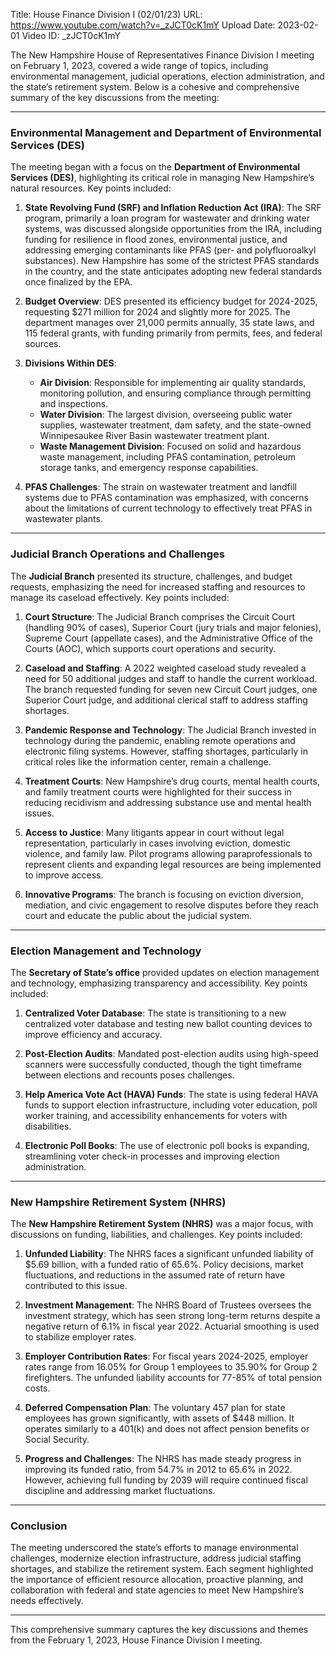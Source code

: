 Title: House Finance Division I (02/01/23)
URL: https://www.youtube.com/watch?v=_zJCT0cK1mY
Upload Date: 2023-02-01
Video ID: _zJCT0cK1mY

The New Hampshire House of Representatives Finance Division I meeting on February 1, 2023, covered a wide range of topics, including environmental management, judicial operations, election administration, and the state’s retirement system. Below is a cohesive and comprehensive summary of the key discussions from the meeting:

---

### **Environmental Management and Department of Environmental Services (DES)**
The meeting began with a focus on the **Department of Environmental Services (DES)**, highlighting its critical role in managing New Hampshire’s natural resources. Key points included:

1. **State Revolving Fund (SRF) and Inflation Reduction Act (IRA)**: The SRF program, primarily a loan program for wastewater and drinking water systems, was discussed alongside opportunities from the IRA, including funding for resilience in flood zones, environmental justice, and addressing emerging contaminants like PFAS (per- and polyfluoroalkyl substances). New Hampshire has some of the strictest PFAS standards in the country, and the state anticipates adopting new federal standards once finalized by the EPA.

2. **Budget Overview**: DES presented its efficiency budget for 2024-2025, requesting $271 million for 2024 and slightly more for 2025. The department manages over 21,000 permits annually, 35 state laws, and 115 federal grants, with funding primarily from permits, fees, and federal sources.

3. **Divisions Within DES**:
   - **Air Division**: Responsible for implementing air quality standards, monitoring pollution, and ensuring compliance through permitting and inspections.
   - **Water Division**: The largest division, overseeing public water supplies, wastewater treatment, dam safety, and the state-owned Winnipesaukee River Basin wastewater treatment plant.
   - **Waste Management Division**: Focused on solid and hazardous waste management, including PFAS contamination, petroleum storage tanks, and emergency response capabilities.

4. **PFAS Challenges**: The strain on wastewater treatment and landfill systems due to PFAS contamination was emphasized, with concerns about the limitations of current technology to effectively treat PFAS in wastewater plants.

---

### **Judicial Branch Operations and Challenges**
The **Judicial Branch** presented its structure, challenges, and budget requests, emphasizing the need for increased staffing and resources to manage its caseload effectively. Key points included:

1. **Court Structure**: The Judicial Branch comprises the Circuit Court (handling 90% of cases), Superior Court (jury trials and major felonies), Supreme Court (appellate cases), and the Administrative Office of the Courts (AOC), which supports court operations and security.

2. **Caseload and Staffing**: A 2022 weighted caseload study revealed a need for 50 additional judges and staff to handle the current workload. The branch requested funding for seven new Circuit Court judges, one Superior Court judge, and additional clerical staff to address staffing shortages.

3. **Pandemic Response and Technology**: The Judicial Branch invested in technology during the pandemic, enabling remote operations and electronic filing systems. However, staffing shortages, particularly in critical roles like the information center, remain a challenge.

4. **Treatment Courts**: New Hampshire’s drug courts, mental health courts, and family treatment courts were highlighted for their success in reducing recidivism and addressing substance use and mental health issues.

5. **Access to Justice**: Many litigants appear in court without legal representation, particularly in cases involving eviction, domestic violence, and family law. Pilot programs allowing paraprofessionals to represent clients and expanding legal resources are being implemented to improve access.

6. **Innovative Programs**: The branch is focusing on eviction diversion, mediation, and civic engagement to resolve disputes before they reach court and educate the public about the judicial system.

---

### **Election Management and Technology**
The **Secretary of State’s office** provided updates on election management and technology, emphasizing transparency and accessibility. Key points included:

1. **Centralized Voter Database**: The state is transitioning to a new centralized voter database and testing new ballot counting devices to improve efficiency and accuracy.

2. **Post-Election Audits**: Mandated post-election audits using high-speed scanners were successfully conducted, though the tight timeframe between elections and recounts poses challenges.

3. **Help America Vote Act (HAVA) Funds**: The state is using federal HAVA funds to support election infrastructure, including voter education, poll worker training, and accessibility enhancements for voters with disabilities.

4. **Electronic Poll Books**: The use of electronic poll books is expanding, streamlining voter check-in processes and improving election administration.

---

### **New Hampshire Retirement System (NHRS)**
The **New Hampshire Retirement System (NHRS)** was a major focus, with discussions on funding, liabilities, and challenges. Key points included:

1. **Unfunded Liability**: The NHRS faces a significant unfunded liability of $5.69 billion, with a funded ratio of 65.6%. Policy decisions, market fluctuations, and reductions in the assumed rate of return have contributed to this issue.

2. **Investment Management**: The NHRS Board of Trustees oversees the investment strategy, which has seen strong long-term returns despite a negative return of 6.1% in fiscal year 2022. Actuarial smoothing is used to stabilize employer rates.

3. **Employer Contribution Rates**: For fiscal years 2024-2025, employer rates range from 16.05% for Group 1 employees to 35.90% for Group 2 firefighters. The unfunded liability accounts for 77-85% of total pension costs.

4. **Deferred Compensation Plan**: The voluntary 457 plan for state employees has grown significantly, with assets of $448 million. It operates similarly to a 401(k) and does not affect pension benefits or Social Security.

5. **Progress and Challenges**: The NHRS has made steady progress in improving its funded ratio, from 54.7% in 2012 to 65.6% in 2022. However, achieving full funding by 2039 will require continued fiscal discipline and addressing market fluctuations.

---

### **Conclusion**
The meeting underscored the state’s efforts to manage environmental challenges, modernize election infrastructure, address judicial staffing shortages, and stabilize the retirement system. Each segment highlighted the importance of efficient resource allocation, proactive planning, and collaboration with federal and state agencies to meet New Hampshire’s needs effectively. 

--- 

This comprehensive summary captures the key discussions and themes from the February 1, 2023, House Finance Division I meeting.